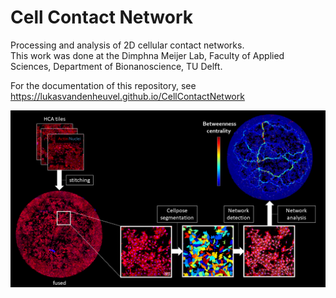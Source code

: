 # Cell Contact Network
Processing and analysis of 2D cellular contact networks.  
This work was done at the Dimphna Meijer Lab, Faculty of Applied Sciences, Department of Bionanoscience, TU Delft. 

For the documentation of this repository, see https://lukasvandenheuvel.github.io/CellContactNetwork

![Workflow](Workflow.png)
